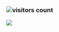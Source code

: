 ### ![visitors count](https://visitors-by-url-pls-dont-use-this-in-your-repo.vercel.app/anderlaw-github-readme)
<img src="https://github-readme-stats.vercel.app/api?username=anderlaw&show_icons=true&icon_color=0366d6&text_color=24292e&bg_color=fff&hide_title=false" />
